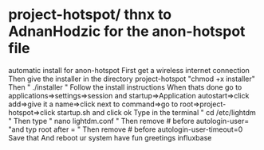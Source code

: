 # project-hotspot/ thnx to AdnanHodzic for the anon-hotspot file
automatic install for anon-hotspot
First get a wireless internet connection
Then give the installer in the directory project-hotspot "chmod +x installer"
Then " ./installer "
Follow the install instructions
When thats done go to applications=>settings=>session and startup=>Application autostart=>click add=>give it a name=>click next to command=>go to root=>project-hotspot=>click startup.sh and click ok
Type in the terminal " cd /etc/lightdm "
Then type " nano lightdm.conf "
Then remove # before autologin-user= "and typ root after = "
Then remove # before autologin-user-timeout=0
Save that
And reboot ur system
have fun
greetings influxbase
